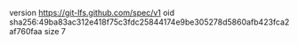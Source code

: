 version https://git-lfs.github.com/spec/v1
oid sha256:49ba83ac312e418f75c3fdc25844174e9be305278d5860afb423fca2af760faa
size 7

